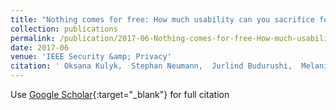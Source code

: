 ```yaml
---
title: "Nothing comes for free: How much usability can you sacrifice for security?"
collection: publications
permalink: /publication/2017-06-Nothing-comes-for-free-How-much-usability-can-you-sacrifice-for-security
date: 2017-06
venue: 'IEEE Security &amp; Privacy'
citation: ' Oksana Kulyk,  Stephan Neumann,  Jurlind Budurushi,  Melanie Volkamer, &quot;Nothing comes for free: How much usability can you sacrifice for security?.&quot; IEEE Security &amp;amp; Privacy, 2017.'
---
```

Use [Google Scholar](https://scholar.google.com/scholar?q=Nothing+comes+for+free:+How+much+usability+can+you+sacrifice+for+security?){:target="_blank"} for full citation